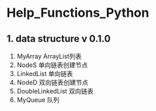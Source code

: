 # Help_Functions_Python
## 1. data structure v 0.1.0
1. MyArray					ArrayList列表
2. NodeS					单向链表创建节点
3. LinkedList				单向链表
4. NodeD					双向链表创建节点
5. DoubleLinkedList			双向链表
6. MyQueue					队列
